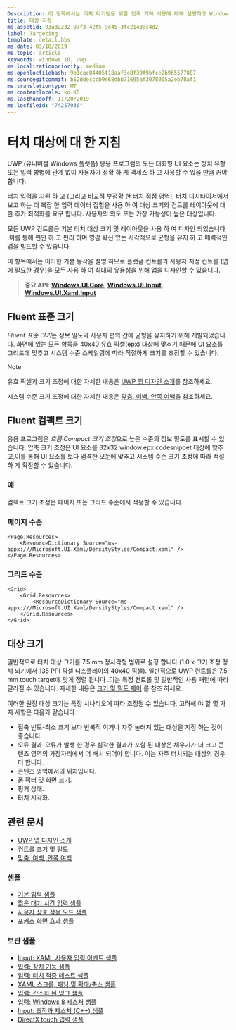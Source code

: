 ```yaml
---
Description: 이 항목에서는 터치 타기팅을 위한 접촉 기하 사용에 대해 설명하고 Windows 런타임 앱에서 타기팅에 대한 모범 사례를 제공합니다.
title: 대상 지정
ms.assetid: 93ad2232-97f3-42f5-9e45-3fc2143ac4d2
label: Targeting
template: detail.hbs
ms.date: 03/18/2019
ms.topic: article
keywords: windows 10, uwp
ms.localizationpriority: medium
ms.openlocfilehash: 9b1cac04405f18aaf3c8f39f9bfce2b965577807
ms.sourcegitcommit: b52ddecccb9e68dbb71695af3078005a2eb78af1
ms.translationtype: MT
ms.contentlocale: ko-KR
ms.lasthandoff: 11/20/2019
ms.locfileid: "74257936"
---
```

# <a name="guidelines-for-touch-targets"></a>터치 대상에 대 한 지침

UWP (유니버설 Windows 플랫폼) 응용 프로그램의 모든 대화형 UI 요소는 장치 유형 또는 입력 방법에 관계 없이 사용자가 정확 하 게 액세스 하 고 사용할 수 있을 만큼 커야 합니다.

터치 입력을 지원 하 고 (그리고 비교적 부정확 한 터치 접점 영역), 터치 디지타이저에서 보고 하는 더 복잡 한 입력 데이터 집합을 사용 하 여 대상 크기와 컨트롤 레이아웃에 대 한 추가 최적화를 요구 합니다. 사용자의 의도 또는 가장 가능성이 높은 대상입니다.

모든 UWP 컨트롤은 기본 터치 대상 크기 및 레이아웃을 사용 하 여 디자인 되었습니다 .이를 통해 편안 하 고 편리 하며 영감 확신 있는 시각적으로 균형을 유지 하 고 매력적인 앱을 빌드할 수 있습니다.

이 항목에서는 이러한 기본 동작을 설명 하므로 플랫폼 컨트롤과 사용자 지정 컨트롤 (앱에 필요한 경우)을 모두 사용 하 여 최대의 유용성을 위해 앱을 디자인할 수 있습니다.

> **중요 API**: [**Windows.UI.Core**](https://docs.microsoft.com/uwp/api/Windows.UI.Core), [**Windows.UI.Input**](https://docs.microsoft.com/uwp/api/Windows.UI.Input), [**Windows.UI.Xaml.Input**](https://docs.microsoft.com/uwp/api/Windows.UI.Xaml.Input)

## <a name="fluent-standard-sizing"></a>Fluent 표준 크기

*Fluent 표준 크기*는 정보 밀도와 사용자 편의 간에 균형을 유지하기 위해 개발되었습니다. 화면에 있는 모든 항목을 40x40 유효 픽셀(epx) 대상에 맞추기 때문에 UI 요소를 그리드에 맞추고 시스템 수준 스케일링에 따라 적절하게 크기를 조정할 수 있습니다.

> [!NOTE]
>유효 픽셀과 크기 조정에 대한 자세한 내용은 [UWP 앱 디자인 소개](../basics/design-and-ui-intro.md#effective-pixels-and-scaling)를 참조하세요.
>
> 시스템 수준 크기 조정에 대한 자세한 내용은 [맞춤, 여백, 안쪽 여백](../layout/alignment-margin-padding.md)을 참조하세요.

## <a name="fluent-compact-sizing"></a>Fluent 컴팩트 크기

응용 프로그램은 *흐름 Compact 크기 조정*으로 높은 수준의 정보 밀도를 표시할 수 있습니다. 압축 크기 조정은 UI 요소를 32x32 window.epx.codesnippet 대상에 맞추고,이를 통해 UI 요소를 보다 엄격한 모눈에 맞추고 시스템 수준 크기 조정에 따라 적절 하 게 확장할 수 있습니다.

### <a name="examples"></a>예

컴팩트 크기 조정은 페이지 또는 그리드 수준에서 적용할 수 있습니다.

### <a name="page-level"></a>페이지 수준

```xaml
<Page.Resources>
    <ResourceDictionary Source="ms-appx:///Microsoft.UI.Xaml/DensityStyles/Compact.xaml" />
</Page.Resources>
```

### <a name="grid-level"></a>그리드 수준

```xaml
<Grid>
    <Grid.Resources>
        <ResourceDictionary Source="ms-appx:///Microsoft.UI.Xaml/DensityStyles/Compact.xaml" />
    </Grid.Resources>
</Grid>
```

## <a name="target-size"></a>대상 크기

일반적으로 터치 대상 크기를 7.5 mm 정사각형 범위로 설정 합니다 (1.0 x 크기 조정 정체 되기에서 135 PPI 픽셀 디스플레이의 40x40 픽셀). 일반적으로 UWP 컨트롤은 7.5 mm touch target에 맞게 정렬 됩니다 .이는 특정 컨트롤 및 일반적인 사용 패턴에 따라 달라질 수 있습니다. 자세한 내용은 [크기 및 밀도 제어](../style/spacing.md) 를 참조 하세요.

이러한 권장 대상 크기는 특정 시나리오에 따라 조정될 수 있습니다. 고려해 야 할 몇 가지 사항은 다음과 같습니다.

- 접촉 빈도-최소 크기 보다 반복적 이거나 자주 눌러져 있는 대상을 지정 하는 것이 좋습니다.
- 오류 결과-오류가 발생 한 경우 심각한 결과가 포함 된 대상은 채우기가 더 크고 콘텐츠 영역의 가장자리에서 더 배치 되어야 합니다. 이는 자주 터치되는 대상의 경우 더 합니다.
- 콘텐츠 영역에서의 위치입니다.
- 폼 팩터 및 화면 크기.
- 핑거 상태.
- 터치 시각화.

## <a name="related-articles"></a>관련 문서

- [UWP 앱 디자인 소개](../basics/design-and-ui-intro.md)
- [컨트롤 크기 및 밀도](../style/spacing.md)
- [맞춤, 여백, 안쪽 여백](../layout/alignment-margin-padding.md)

### <a name="samples"></a>샘플

- [기본 입력 샘플](https://github.com/Microsoft/Windows-universal-samples/tree/master/Samples/BasicInput)
- [짧은 대기 시간 입력 샘플](https://github.com/Microsoft/Windows-universal-samples/tree/master/Samples/LowLatencyInput)
- [사용자 상호 작용 모드 샘플](https://github.com/Microsoft/Windows-universal-samples/tree/master/Samples/UserInteractionMode)
- [포커스 화면 효과 샘플](https://github.com/Microsoft/Windows-universal-samples/tree/master/Samples/XamlFocusVisuals)

### <a name="archive-samples"></a>보관 샘플

- [Input: XAML 사용자 입력 이벤트 샘플](https://code.msdn.microsoft.com/windowsapps/Input-3dff271b)
- [입력: 장치 기능 샘플](https://code.msdn.microsoft.com/windowsapps/Input-device-capabilities-31b67745)
- [입력: 터치 적중 테스트 샘플](https://code.msdn.microsoft.com/windowsapps/Touch-Hit-Testing-sample-5e35c690)
- [XAML 스크롤, 패닝 및 확대/축소 샘플](https://code.msdn.microsoft.com/windowsapps/xaml-scrollviewer-pan-and-949d29e9)
- [입력: 간소화 된 잉크 샘플](https://code.msdn.microsoft.com/windowsapps/Input-simplified-ink-sample-11614bbf)
- [입력: Windows 8 제스처 샘플](https://docs.microsoft.com/samples/browse/?redirectedfrom=MSDN-samples)
- [Input: 조작과 제스처 (C++) 샘플](https://code.msdn.microsoft.com/windowsapps/Manipulations-and-gestures-362b6b59)
- [DirectX touch 입력 샘플](https://code.msdn.microsoft.com/windowsapps/Simple-Direct3D-Touch-f98db97e)
